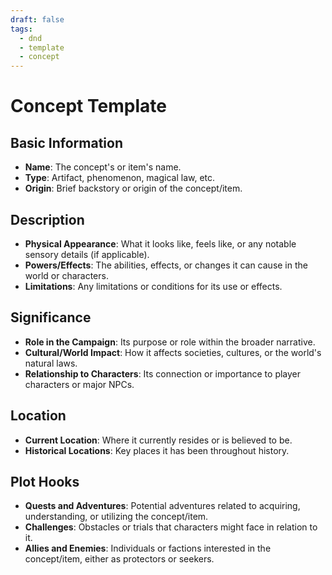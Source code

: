 ```yaml
---
draft: false
tags:
  - dnd
  - template
  - concept
---
```

# Concept Template

## Basic Information
- **Name**: The concept's or item's name.
- **Type**: Artifact, phenomenon, magical law, etc.
- **Origin**: Brief backstory or origin of the concept/item.

## Description
- **Physical Appearance**: What it looks like, feels like, or any notable sensory details (if applicable).
- **Powers/Effects**: The abilities, effects, or changes it can cause in the world or characters.
- **Limitations**: Any limitations or conditions for its use or effects.

## Significance
- **Role in the Campaign**: Its purpose or role within the broader narrative.
- **Cultural/World Impact**: How it affects societies, cultures, or the world's natural laws.
- **Relationship to Characters**: Its connection or importance to player characters or major NPCs.

## Location
- **Current Location**: Where it currently resides or is believed to be.
- **Historical Locations**: Key places it has been throughout history.

## Plot Hooks
- **Quests and Adventures**: Potential adventures related to acquiring, understanding, or utilizing the concept/item.
- **Challenges**: Obstacles or trials that characters might face in relation to it.
- **Allies and Enemies**: Individuals or factions interested in the concept/item, either as protectors or seekers.

